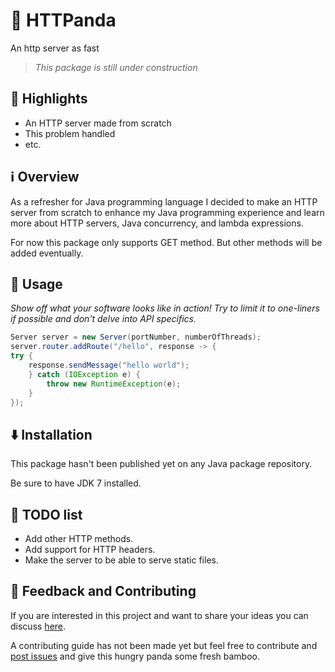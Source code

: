 # 🐼 HTTPanda

An http server as fast 

> *This package is still under construction*


## 🌟 Highlights

- An HTTP server made from scratch
- This problem handled
- etc.


## ℹ️ Overview

As a refresher for Java programming language I decided to make an HTTP server from scratch to enhance my Java programming experience and learn more about HTTP servers, Java concurrency, and lambda expressions.

For now this package only supports GET method. But other methods will be added eventually.

## 🚀 Usage

*Show off what your software looks like in action! Try to limit it to one-liners if possible and don't delve into API specifics.*

```java
Server server = new Server(portNumber, numberOfThreads);
server.router.addRoute("/hello", response -> {
try {
    response.sendMessage("hello world");
    } catch (IOException e) {
        throw new RuntimeException(e);
    }
});
```


## ⬇️ Installation

This package hasn't been published yet on any Java package repository. 

Be sure to have JDK 7 installed.

## 📝 TODO list
* Add other HTTP methods.
* Add support for HTTP headers.
* Make the server to be able to serve static files.

## 🎍 Feedback and Contributing

If you are interested in this project and want to share your ideas you can discuss [here](https://github.com/pandamin8/httpanda/discussions).

A contributing guide has not been made yet but feel free to contribute and [post issues](https://github.com/pandamin8/httpanda/issues) and give this hungry panda some fresh bamboo.